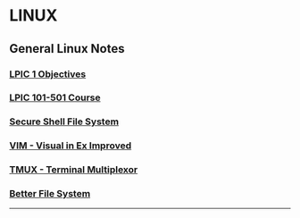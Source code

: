 # LINUX
## General Linux Notes

### [LPIC 1 Objectives](LPIC_201_Objectives.md)
### [LPIC 101-501 Course](LPIC101501course.md)
### [Secure Shell File System](sshfs.md)
### [VIM - Visual in Ex Improved](VIM/index.md)
### [TMUX - Terminal Multiplexor](TMUX/index.md)
### [Better File System](btrfs.md)
---